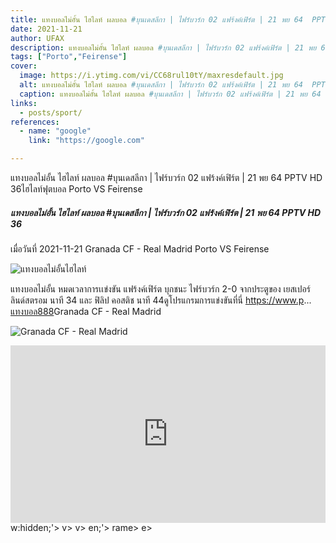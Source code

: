 ```yaml
---
title: แทงบอลไม่อั้น ไฮไลท์ ผลบอล #บุนเดสลีกา | ไฟร์บวร์ก 02 แฟร้งค์เฟิร์ต | 21 พย 64  PPTV HD 36
date: 2021-11-21
author: UFAX
description: แทงบอลไม่อั้น ไฮไลท์ ผลบอล #บุนเดสลีกา | ไฟร์บวร์ก 02 แฟร้งค์เฟิร์ต | 21 พย 64  PPTV HD 36 2021-11-21
tags: ["Porto","Feirense"]
cover:
  image: https://i.ytimg.com/vi/CC68rul10tY/maxresdefault.jpg
  alt: แทงบอลไม่อั้น ไฮไลท์ ผลบอล #บุนเดสลีกา | ไฟร์บวร์ก 02 แฟร้งค์เฟิร์ต | 21 พย 64  PPTV HD 36
  caption: แทงบอลไม่อั้น ไฮไลท์ ผลบอล #บุนเดสลีกา | ไฟร์บวร์ก 02 แฟร้งค์เฟิร์ต | 21 พย 64  PPTV HD 36
links:
  - posts/sport/
references:
  - name: "google"
    link: "https://google.com"

---
```


แทงบอลไม่อั้น ไฮไลท์ ผลบอล #บุนเดสลีกา | ไฟร์บวร์ก 02 แฟร้งค์เฟิร์ต | 21 พย 64  PPTV HD 36ไฮไลท์ฟุตบอล Porto VS Feirense

<!--more-->

##### แทงบอลไม่อั้น ไฮไลท์ ผลบอล #บุนเดสลีกา | ไฟร์บวร์ก 02 แฟร้งค์เฟิร์ต | 21 พย 64  PPTV HD 36


เมื่อวันที่ 2021-11-21 Granada CF - Real Madrid Porto VS Feirense

![แทงบอลไม่อั้นไฮไลท์](https://i.ytimg.com/vi/CC68rul10tY/maxresdefault.jpg "แทงบอลไม่อั้นไฮไลท์")


แทงบอลไม่อั้น หมดเวลาการเเข่งขัน แฟร้งค์เฟิร์ต บุกชนะ ไฟร์บวร์ก 2-0 จากประตูของ เยสเปอร์ ลินด์สตรอม นาที 34 และ ฟิลิป คอสติช นาที 44ดูโปรแกรมการแข่งขันที่นี่ https://www.p... <a href="https://bit.ly/3ovjgXC">แทงบอล888</a>Granada CF - Real Madrid

![Granada CF - Real Madrid](https://www.scorebat.com/og/m/og1075822.jpeg "Granada CF - Real Madrid")


<div style='width:100%;height:0px;position:relative;padding-bottom:56.250%;'><iframe src='https://www.scorebat.com/embed/v/619a9362270c8/?utm_source=api&utm_medium=video&utm_campaign=dflt' frameborder='0' width='100%' height='100%' allowfullscreen allow='autoplay; fullscreen' style='width:100%;height:100%;position:absolute;left:0px;top:0px;overflow:hidden;'></iframe></div>
w:hidden;'></iframe></div>
v>
v>
en;'></iframe></div>
rame></div>
e></div>
